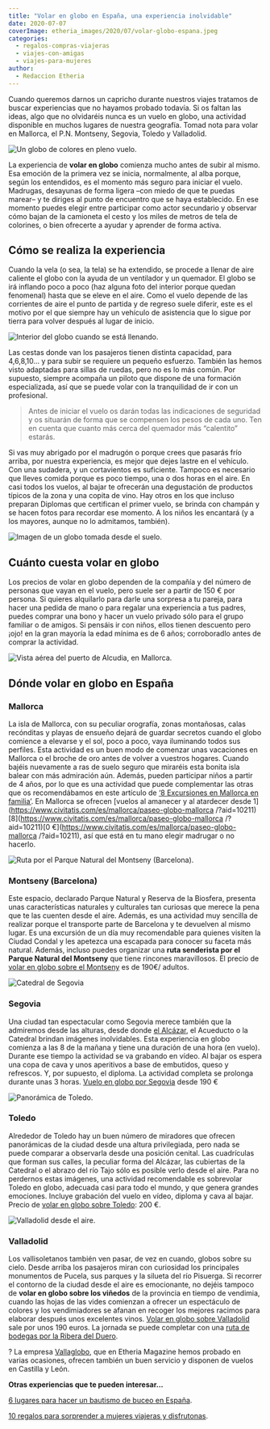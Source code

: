 ```yaml
---
title: "Volar en globo en España, una experiencia inolvidable"
date: 2020-07-07
coverImage: etheria_images/2020/07/volar-globo-espana.jpeg
categories: 
  - regalos-compras-viajeras
  - viajes-con-amigas
  - viajes-para-mujeres
author: 
  - Redaccion Etheria
---
```


Cuando queremos darnos un capricho durante nuestros viajes tratamos de buscar 
experiencias que no hayamos probado todavía. Si os faltan las ideas, algo que no 
olvidaréis nunca es un vuelo en globo, una actividad disponible en muchos lugares de 
nuestra geografía. Tomad nota para volar en Mallorca, el P.N. Montseny, Segovia, Toledo 
y Valladolid. 

![Un globo de colores en pleno vuelo.](etheria_images/2020/07/volar-globo-espana-900x660.jpeg "Volar en globo, una gran experiencia viajera. © Aaron Burden")

La experiencia de **volar en globo** comienza mucho antes de subir al mismo. Esa emoción 
de la primera vez se inicia, normalmente, al alba porque, según los entendidos, es el 
momento más seguro para iniciar el vuelo. Madrugas, desayunas de forma ligera –con miedo 
de que te puedas marear– y te diriges al punto de encuentro que se haya establecido. En 
ese momento puedes elegir entre participar como actor secundario y observar cómo bajan 
de la camioneta el cesto y los miles de metros de tela de colorines, o bien ofrecerte a 
ayudar y aprender de forma activa. 

## Cómo se realiza la experiencia

Cuando la vela (o sea, la tela) se ha extendido, se procede a llenar de aire caliente el 
globo con la ayuda de un ventilador y un quemador. El globo se irá inflando poco a poco 
(haz alguna foto del interior porque quedan fenomenal) hasta que se eleve en el aire. 
Como el vuelo depende de las corrientes de aire el punto de partida y de regreso suele 
diferir, este es el motivo por el que siempre hay un vehículo de asistencia que lo sigue 
por tierra para volver después al lugar de inicio. 

![Interior del globo cuando se está llenando.](etheria_images/2020/07/vuelo-globo-mallorca-900x600.jpeg "Interior del globo cuando se está llenando. © Erwan Hesry")

Las cestas donde van los pasajeros tienen distinta capacidad, para 4,6,8,10… y para 
subir se requiere un pequeño esfuerzo. También las hemos visto adaptadas para sillas de 
ruedas, pero no es lo más común. Por supuesto, siempre acompaña un piloto que dispone de 
una formación especializada, así que se puede volar con la tranquilidad de ir con un 
profesional. 

> Antes de iniciar el vuelo os darán todas las indicaciones de seguridad y os situarán de 
> forma que se compensen los pesos de cada uno. Ten en cuenta que cuanto más cerca del 
> quemador más “calentito” estarás. 

Si vas muy abrigado por el madrugón o porque crees que pasarás frío arriba, por nuestra 
experiencia, es mejor que dejes lastre en el vehículo. Con una sudadera, y un 
cortavientos es suficiente. Tampoco es necesario que lleves comida porque es poco 
tiempo, una o dos horas en el aire. En casi todos los vuelos, al bajar te ofrecerán una 
degustación de productos típicos de la zona y una copita de vino. Hay otros en los que 
incluso preparan Diplomas que certifican el primer vuelo, se brinda con champán y se 
hacen fotos para recordar ese momento. A los niños les encantará (y a los mayores, 
aunque no lo admitamos, también). 

![Imagen de un globo tomada desde el suelo.](etheria_images/2020/07/vuelo-globo-toledo-900x600.jpeg "Anímate a participar en los preparativos del globo. © Lesly Juarez")

## Cuánto cuesta volar en globo

Los precios de volar en globo dependen de la compañía y del número de personas que vayan 
en el vuelo, pero suele ser a partir de 150 € por persona. Si quieres alquilarlo para 
darle una sorpresa a tu pareja, para hacer una pedida de mano o para regalar una 
experiencia a tus padres, puedes comprar una bono y hacer un vuelo privado sólo para el 
grupo familiar o de amigos. Si pensáis ir con niños, ellos tienen descuento pero ¡ojo! 
en la gran mayoría la edad mínima es de 6 años; corroboradlo antes de comprar la 
actividad. 

![Vista aérea del puerto de Alcudia, en Mallorca.](etheria_images/2020/07/regalo-vuelo-globo-mallorca-900x675.jpg "Vista aérea del puerto de Alcudia, en Mallorca. © Farid Askerov")

## Dónde volar en globo en España

### Mallorca

La isla de Mallorca, con su peculiar orografía, zonas montañosas, calas recónditas y 
playas de ensueño dejará de guardar secretos cuando el globo comience a elevarse y el 
sol, poco a poco, vaya iluminando todos sus perfiles. Esta actividad es un buen modo de 
comenzar unas vacaciones en Mallorca o el broche de oro antes de volver a vuestros 
hogares. Cuando bajéis nuevamente a ras de suelo seguro que miraréis esta bonita isla 
balear con más admiración aún. Además, pueden participar niños a partir de 4 años, por 
lo que es una actividad que puede complementar las otras que os recomendábamos en este 
artículo de [‘8 Excursiones en Mallorca en 
familia’](http://etheriamagazine.com/2020/06/16/8-excursiones-en-mallorca-para-un-viaje-en-familia-con-ninos/). 
En Mallorca se ofrecen [vuelos al amanecer y al atardecer desde 
1](https://www.civitatis.com/es/mallorca/paseo-globo-mallorca 
/?aid=10211)[8](https://www.civitatis.com/es/mallorca/paseo-globo-mallorca 
/?aid=10211)[0 €](https://www.civitatis.com/es/mallorca/paseo-globo-mallorca 
/?aid=10211), así que está en tu mano elegir madrugar o no hacerlo. 

![Ruta por el Parque Natural del Montseny (Barcelona).](etheria_images/2020/07/parque-natural-montseny-900x547.jpg "Ruta por el Parque Natural del Montseny (Barcelona). © Feli Moya")

### Montseny (Barcelona)

Este espacio, declarado Parque Natural y Reserva de la Biosfera, presenta unas 
características naturales y culturales tan curiosas que merece la pena que te las 
cuenten desde el aire. Además, es una actividad muy sencilla de realizar porque el 
transporte parte de Barcelona y te devuelven al mismo lugar. Es una excursión de un día 
muy recomendable para quienes visiten la Ciudad Condal y les apetezca una escapada para 
conocer su faceta más natural. Además, incluso puedes organizar una **ruta senderista 
por el Parque Natural del Montseny** que tiene rincones maravillosos. El precio de [volar 
en globo sobre el 
Montseny](https://www.civitatis.com/es/barcelona/paseo-globo-montseny/?aid=10211) es de 
190€/ adultos. 

![Catedral de Segovia](etheria_images/2020/07/catedral-segovia-desde-aire-900x545.jpg "Catedral de Segovia. © Jonathan Romaine")

### Segovia

Una ciudad tan espectacular como Segovia merece también que la admiremos desde las 
alturas, desde donde [el 
Alcázar](http://etheriamagazine.com/2020/03/11/que-ver-interior-precio-entradas-del-alcazar-de-segovia/), 
el Acueducto o la Catedral brindan imágenes inolvidables. Esta experiencia en globo 
comienza a las 8 de la mañana y tiene una duración de una hora (en vuelo). Durante ese 
tiempo la actividad se va grabando en vídeo. Al bajar os espera una copa de cava y unos 
aperitivos a base de embutidos, queso y refrescos. Y, por supuesto, el diploma. La 
actividad completa se prolonga durante unas 3 horas. [Vuelo en globo por 
Segovia](https://www.civitatis.com/es/segovia/paseo-globo-segovia/?aid=10211) desde 190 
€ 

![Panorámica de Toledo.](etheria_images/2020/07/toledo-en-globo-900x600.jpeg "Panorámica de Toledo. © Steven Yu")

### Toledo

Alrededor de Toledo hay un buen número de miradores que ofrecen panorámicas de la ciudad 
desde una altura privilegiada, pero nada se puede comparar a observarla desde una 
posición cenital. Las cuadrículas que forman sus calles, la peculiar forma del Alcázar, 
las cubiertas de la Catedral o el abrazo del río Tajo sólo es posible verlo desde el 
aire. Para no perdernos estas imágenes, una actividad recomendable es sobrevolar Toledo 
en globo, adecuada casi para todo el mundo, y que genera grandes emociones. Incluye 
grabación del vuelo en vídeo, diploma y cava al bajar. Precio de [volar en globo sobre 
Toledo](https://www.civitatis.com/es/toledo/paseo-globo-toledo/?aid=10211): 200 €. 

![Valladolid desde el aire.](etheria_images/2020/07/valladolid-globo-900x675.jpeg "Valladolid desde el aire. © Fernando Santander")

### Valladolid

Los vallisoletanos también ven pasar, de vez en cuando, globos sobre su cielo. Desde 
arriba los pasajeros miran con curiosidad los principales monumentos de Pucela, sus 
parques y la silueta del río Pisuerga. Si recorrer el contorno de la ciudad desde el 
aire es emocionante, no dejéis tampoco de **volar en globo sobre los viñedos** de la 
provincia en tiempo de vendimia, cuando las hojas de las vides comienzan a ofrecer un 
espectáculo de colores y los vendimiadores se afanan en recoger los mejores racimos para 
elaborar después unos excelentes vinos. [Volar en globo sobre 
Valladolid](https://www.civitatis.com/es/valladolid/paseo-globo-valladolid/?aid=10211) 
sale por unos 190 euros. La jornada se puede completar con una [ruta de bodegas por la 
Ribera del 
Duero](http://etheriamagazine.com/2018/05/21/rutas-del-vino-ribera-del-duero-valladolid/). 

? La empresa [Vallaglobo](https://vallaglobo.com/), que en Etheria Magazine hemos 
probado en varias ocasiones, ofrecen también un buen servicio y disponen de vuelos en 
Castilla y León. 

**Otras experiencias que te pueden interesar...** 

[6 lugares para hacer un bautismo de buceo en 
España](https://etheriamagazine.com/2020/07/14/experiencias-viajeras-bautismo-de-buceo-menorca-tenerife-cambrils-javea-y-mas/). 

[10 regalos para sorprender a mujeres viajeras y 
disfrutonas](https://etheriamagazine.com/2022/04/25/regalos-para-madres-viajeras/).

